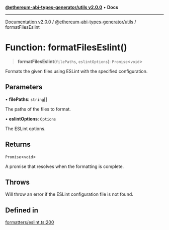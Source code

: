 [**@ethereum-abi-types-generator/utils v2.0.0**](../README.md) • **Docs**

***

[Documentation v2.0.0](../../../packages.md) / [@ethereum-abi-types-generator/utils](../README.md) / formatFilesEslint

# Function: formatFilesEslint()

> **formatFilesEslint**(`filePaths`, `eslintOptions`): `Promise`\<`void`\>

Formats the given files using ESLint with the specified configuration.

## Parameters

• **filePaths**: `string`[]

The paths of the files to format.

• **eslintOptions**: `Options`

The ESLint options.

## Returns

`Promise`\<`void`\>

A promise that resolves when the formatting is complete.

## Throws

Will throw an error if the ESLint configuration file is not found.

## Defined in

[formatters/eslint.ts:200](https://github.com/niZmosis/ethereum-abi-types-generator/blob/34014c6ac1a58a7622fbd21e7421270aae38bf36/packages/utils/src/formatters/eslint.ts#L200)
